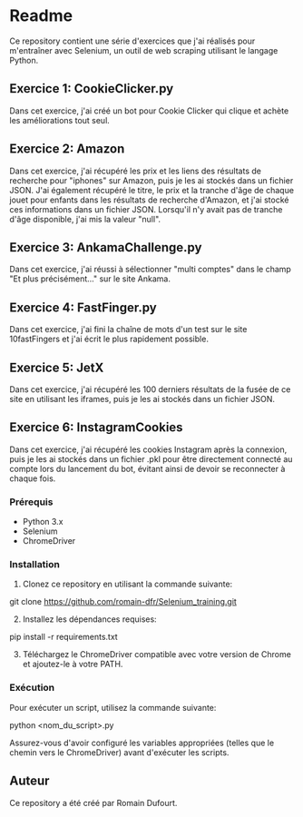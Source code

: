 # Readme

Ce repository contient une série d'exercices que j'ai réalisés pour m'entraîner avec Selenium, un outil de web scraping utilisant le langage Python.

## Exercice 1: CookieClicker.py

Dans cet exercice, j'ai créé un bot pour Cookie Clicker qui clique et achète les améliorations tout seul.

## Exercice 2: Amazon

Dans cet exercice, j'ai récupéré les prix et les liens des résultats de recherche pour "iphones" sur Amazon, puis je les ai stockés dans un fichier JSON. J'ai également récupéré le titre, le prix et la tranche d'âge de chaque jouet pour enfants dans les résultats de recherche d'Amazon, et j'ai stocké ces informations dans un fichier JSON. Lorsqu'il n'y avait pas de tranche d'âge disponible, j'ai mis la valeur "null".

## Exercice 3: AnkamaChallenge.py

Dans cet exercice, j'ai réussi à sélectionner "multi comptes" dans le champ "Et plus précisément..." sur le site Ankama.

## Exercice 4: FastFinger.py

Dans cet exercice, j'ai fini la chaîne de mots d'un test sur le site 10fastFingers et j'ai écrit le plus rapidement possible.

## Exercice 5: JetX

Dans cet exercice, j'ai récupéré les 100 derniers résultats de la fusée de ce site en utilisant les iframes, puis je les ai stockés dans un fichier JSON.

## Exercice 6: InstagramCookies

Dans cet exercice, j'ai récupéré les cookies Instagram après la connexion, puis je les ai stockés dans un fichier .pkl pour être directement connecté au compte lors du lancement du bot, évitant ainsi de devoir se reconnecter à chaque fois.

### Prérequis

- Python 3.x
- Selenium
- ChromeDriver

### Installation

1. Clonez ce repository en utilisant la commande suivante:

git clone https://github.com/romain-dfr/Selenium_training.git

2. Installez les dépendances requises:

pip install -r requirements.txt

3. Téléchargez le ChromeDriver compatible avec votre version de Chrome et ajoutez-le à votre PATH.

### Exécution

Pour exécuter un script, utilisez la commande suivante:

python <nom_du_script>.py

Assurez-vous d'avoir configuré les variables appropriées (telles que le chemin vers le ChromeDriver) avant d'exécuter les scripts.

## Auteur

Ce repository a été créé par Romain Dufourt.
